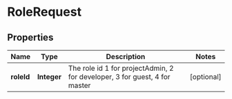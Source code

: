
# RoleRequest

## Properties
Name | Type | Description | Notes
------------ | ------------- | ------------- | -------------
**roleId** | **Integer** | The role id 1 for projectAdmin, 2 for developer, 3 for guest, 4 for master |  [optional]



